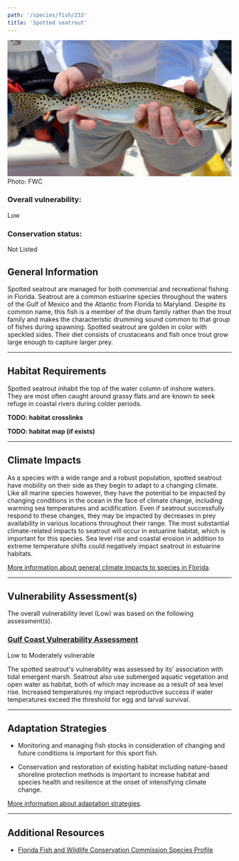 ```yaml
---
path: '/species/fish/233'
title: 'Spotted seatrout'
---
```


<content-header icon="marine_fish" title="Spotted seatrout" subtitle="Cynoscion nebulosus"></content-header>

<div id="TopSection">

<div class="header-photo"><img src="233.jpg" alt="Photo for Spotted seatrout"/>
<figcaption>Photo: FWC</figcaption></div>

<div>

### Overall vulnerability:

<div class="vulnerability vulnerability-low">Low</div>

### Conservation status:

Not Listed

</div>
</div>

## General Information

Spotted seatrout are managed for both commercial and recreational fishing in Florida.  Seatrout are a common estuarine species throughout the waters of the Gulf of Mexico and the Atlantic from Florida to Maryland.  Despite its common name, this fish is a member of the drum family rather than the trout family and makes the characteristic drumming sound common to that group of fishes during spawning.  Spotted seatrout are golden in color with speckled sides.  Their diet consists of crustaceans and fish once trout grow large enough to capture larger prey.

<hr />

## Habitat Requirements



Spotted seatrout inhabit the top of the water column of inshore waters.  They are most often caught around grassy flats and are known to seek refuge in coastal rivers during colder periods.

**TODO: habitat crosslinks**

**TODO: habitat map (if exists)**

<hr />

## Climate Impacts

As a species with a wide range and a robust population, spotted seatrout have mobility on their side as they begin to adapt to a changing climate.  Like all marine species however, they have the potential to be impacted by changing conditions in the ocean in the face of climate change, including warming sea temperatures and acidification.  Even if seatrout successfully respond to these changes, they may be impacted by decreases in prey availability in various locations throughout their range.  The most substantial climate-related impacts to seatrout will occur in estuarine habitat, which is important for this species.  Sea level rise and coastal erosion in addition to extreme temperature shifts could negatively impact seatrout in estuarine habitats.

[More information about general climate impacts to species in Florida](/impacts/species).



<hr />

## Vulnerability Assessment(s)

The overall vulnerability level (Low) was based on the following assessment(s).
#### 
<div class="vulnerability-header">
<h3><a href="/impacts/vulnerability/gcva">Gulf Coast Vulnerability Assessment</a></h3>
<div class="vulnerability vulnerability-moderate">Low to Moderately vulnerable</div>
</div> 

The spotted seatrout's vulnerability was assessed by its' association with tidal emergent marsh.  Seatrout also use submerged aquatic vegetation and open water as habitat, both of which may increase as a result of sea level rise.  Increased temperatures my impact reproductive success if water temperatures exceed the threshold for egg and larval survival.


<hr />

## Adaptation Strategies

- Monitoring and managing fish stocks in consideration of changing and future conditions is important for this sport fish.

- Conservation and restoration of existing habitat including nature-based shoreline protection methods is important to increase habitat and species health and resilience at the onset of intensifying climate change.

[More information about adaptation strategies](/strategies).

<hr />


## Additional Resources

- [Florida Fish and Wildlife Conservation Commission Species Profile](https://myfwc.com/wildlifehabitats/profiles/saltwater/drums/spotted-seatrout/)
